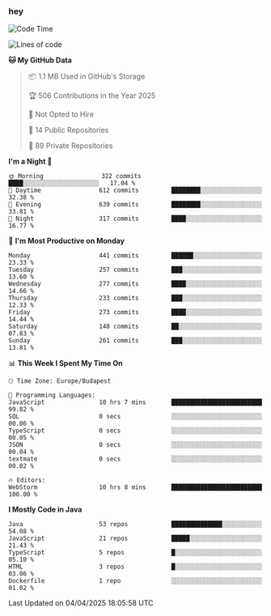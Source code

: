 ### hey

<!--START_SECTION:waka-->
![Code Time](http://img.shields.io/badge/Code%20Time-1%2C156%20hrs%2013%20mins-blue)

![Lines of code](https://img.shields.io/badge/From%20Hello%20World%20I%27ve%20Written-2.6%20million%20lines%20of%20code-blue)

**🐱 My GitHub Data** 

> 📦 1.1 MB Used in GitHub's Storage 
 > 
> 🏆 506 Contributions in the Year 2025
 > 
> 🚫 Not Opted to Hire
 > 
> 📜 14 Public Repositories 
 > 
> 🔑 89 Private Repositories 
 > 
**I'm a Night 🦉** 

```text
🌞 Morning                322 commits         ████░░░░░░░░░░░░░░░░░░░░░   17.04 % 
🌆 Daytime                612 commits         ████████░░░░░░░░░░░░░░░░░   32.38 % 
🌃 Evening                639 commits         ████████░░░░░░░░░░░░░░░░░   33.81 % 
🌙 Night                  317 commits         ████░░░░░░░░░░░░░░░░░░░░░   16.77 % 
```
📅 **I'm Most Productive on Monday** 

```text
Monday                   441 commits         ██████░░░░░░░░░░░░░░░░░░░   23.33 % 
Tuesday                  257 commits         ███░░░░░░░░░░░░░░░░░░░░░░   13.60 % 
Wednesday                277 commits         ████░░░░░░░░░░░░░░░░░░░░░   14.66 % 
Thursday                 233 commits         ███░░░░░░░░░░░░░░░░░░░░░░   12.33 % 
Friday                   273 commits         ████░░░░░░░░░░░░░░░░░░░░░   14.44 % 
Saturday                 148 commits         ██░░░░░░░░░░░░░░░░░░░░░░░   07.83 % 
Sunday                   261 commits         ███░░░░░░░░░░░░░░░░░░░░░░   13.81 % 
```


📊 **This Week I Spent My Time On** 

```text
🕑︎ Time Zone: Europe/Budapest

💬 Programming Languages: 
JavaScript               10 hrs 7 mins       █████████████████████████   99.82 % 
SQL                      0 secs              ░░░░░░░░░░░░░░░░░░░░░░░░░   00.06 % 
TypeScript               0 secs              ░░░░░░░░░░░░░░░░░░░░░░░░░   00.05 % 
JSON                     0 secs              ░░░░░░░░░░░░░░░░░░░░░░░░░   00.04 % 
textmate                 0 secs              ░░░░░░░░░░░░░░░░░░░░░░░░░   00.02 % 

🔥 Editors: 
WebStorm                 10 hrs 8 mins       █████████████████████████   100.00 % 
```

**I Mostly Code in Java** 

```text
Java                     53 repos            ██████████████░░░░░░░░░░░   54.08 % 
JavaScript               21 repos            █████░░░░░░░░░░░░░░░░░░░░   21.43 % 
TypeScript               5 repos             █░░░░░░░░░░░░░░░░░░░░░░░░   05.10 % 
HTML                     3 repos             █░░░░░░░░░░░░░░░░░░░░░░░░   03.06 % 
Dockerfile               1 repo              ░░░░░░░░░░░░░░░░░░░░░░░░░   01.02 % 
```




 Last Updated on 04/04/2025 18:05:58 UTC
<!--END_SECTION:waka-->

